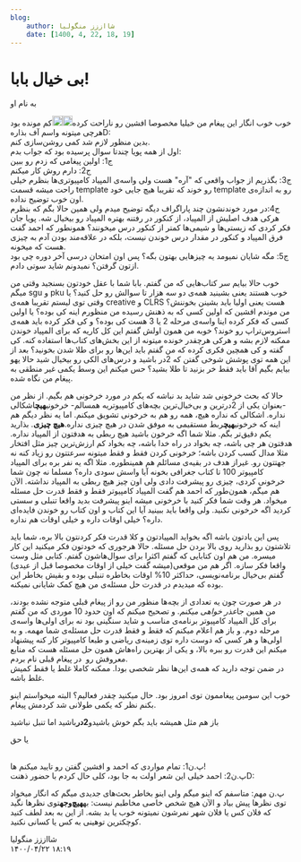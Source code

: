 ```yaml
---
blog:
    author: شااززز منگولیا
    date: [1400, 4, 22, 18, 19]
---
```

# بی خیال بابا!

<div class="cnt">
به نام او<p></p>
<p>خوب خوب انگار این پیغام من خیلیا مخصوصا افشین رو ناراحت کرده<img height="18" src="http://blogfa.com/images/smileys/05.gif" width="18"/><img height="18" src="http://blogfa.com/images/smileys/05.gif" width="18"/>کم مونده بود هرچی میتونه واسم آف بذارهD:<br/>بدین منظور لازم شد کمی روشن‌سازی کنم.<br/>اول از همه پویا چندتا سوال پرسیده بود که جواب بدم:<br/>ج1: اولین پیغامی که زدم رو ببین<br/>ج2: دارم روش کار میکنم<br/>ج3: بگذریم از جواب واقعی که "آره" هست ولی واسه‌ی المپیاد کامپیوتری‌ها بنظرم خیلی راحت میشه قسمت template رو خوند که تقریبا هیچ جایی خود template رو به اندازه‌ی اون خوب توضیح نداده.<br/>ج4:در مورد خوندنشون چند پاراگراف دیگه توضیح میدم ولی همین حالا بگم که بنظرم هرکی هدف اصلیش از المپیاد، از کنکور در رفتنه بهتره المپیاد رو بیخیال شه. پویا جان فکر کردی که زیستی‌ها و شیمی‌ها کمتر از کنکور درس میخونند؟ همونطور که احمد گفت فرق المپیاد و کنکور در مقدار درس خوندن نیست، بلکه در علاقه‌مند بودن آدم به چیزی هست که میخونه.<br/>ج5: مگه شایان نمیومد یه چیز‌هایی بهتون بگه؟ پس اون امتحان درسی آخر دوره چی بود ازتون گرفتن؟ نمیدونم شاید سوتی دادم.</p>
<p>خوب حالا بیایم سر کتاب‌هایی که من گفتم. بابا شما با عقل خودتون بسنجید وقتی من میگم sgu و pku خوب هستند یعنی بشینید همه‌ی دو سه هزار تا سوالش رو حل کنید؟ یا وقتی توی لیستم تقریبا همه‌ی creative و CLRS هست یعنی اولیا باید بشینن بخوننش؟ من موندم افشین که اولین کسی که به ذهنش رسیده من منظورم اینه کی بوده؟ یا اولین کسی که فکر کرده اینا واسه‌ی مرحله 2 یا 3 هست کی بوده؟ و کی فکر کرده باید همه‌ی استروس‌تراپ رو خوند؟ خوبه من همون اولش گفتم این کل کاریه که برای المپیاد خوندن ممکنه لازم بشه و هرکی هرچقدر خونده میتونه از این بخش‌های کتاب‌ها استفاده کنه. کی گفته و کی همچین فکری کرده که من گفتم باید این‌ها رو برای طلا شدن بخونید؟ بعد از این همه توی پوشش شوخی گفتن که 2در باشید و درس‌های الکی رو بیخیال شید حالا یهو بیایم بگیم آقا باید فقط خر بزنید تا طلا بشید؟ حس میکنم این وسط یکمی غیر منطقی به پیغام من نگاه شده.</p>
<p>حالا که بحث خرخونی شد شاید بد نباشه که یکم در مورد خرخونی هم بگیم. از نظر من -بعنوان یکی از 2درترین و بی‌خیال‌ترین بچه‌های کامپیوتریه همسالم- خرخونی<strong>هیچ</strong>اشکالی نداره. اشکالی که نداره هیچ، همه رو هم به خرخونی تشویق میکنم. اما یه نظر دیگم هم اینه که خرخونی<strong>هیچ</strong>ربط مستقیمی به موفق شدن در هیچ چیزی نداره.<strong>هیچ چیزی</strong>. بذارید یکم دقیق‌تر بگم. مثلا شما اگه خرخون باشید هیچ ربطی به هدفتون از المپیاد نداره. هدفتون هر چی باشه، چه بخواد در راه خدا باشه، چه بخواد کم ارزش‌ترین چیز مثل افتخار مثلا مدال کسب کردن باشه؛ خرخونی کردن فقط و فقط میتونه سرعتتون رو زیاد کنه نه جهتتون رو. غیراز هدف در بقیه‌ی مسائلم هم همینطوره. مثلا اگه یه نفر بره برای المپیاد کامپیوتر 100 تا کتاب جغرافی بخونه آیا واسش سودی داره؟ مسلما نه چون شما خرخونی کردی، چیزی رو پیشرفت دادی ولی اون چیز هیچ ربطی به المپیاد نداشته. الآن هم میگم، همون‌طور که احمد هم گفت المپیاد کامپیوتر فقط و فقط قدرت حل مسئله میخواد. هر وقت شما فکر کنید با خرخونی میشه اینو پیشرفت بدید واقعا تنبلی و سستی کردید اگه خرخونی نکنید. ولی واقعا باید ببینید آیا این کتاب و اون کتاب رو خوندن فایده‌ای داره؟ خیلی اوقات داره و خیلی اوقات هم نداره.</p>
<p>پس این یادتون باشه اگه بخواید المپیادتون و کلا قدرت فکر کردنتون بالا بره، شما باید تلاشتون رو بذارید روی بالا بردن حل مسئله. حالا هرجوری که خودتون فکر میکنید این کار میسره. من هم اون کتابایی که گفتم اکثرا برای سوال‌هاشون گفتم. کتابی مثل وست واقعا فکر سازه. اگر هم من موقعی(میشه گفت خیلی از اوقات مخصوصا قبل از عیدی) گفتم بی‌خیال برنامه‌نویسی، حداکثر 10% اوقات بخاطره تنبلی بوده و بقیش بخاطر این بوده که میدیدم در قدرت حل مسئله‌ی من هیچ کمک شایانی نمیکنه.</p>
<p>در هر صورت چون یه تعدادی از بچه‌ها منظور من رو از پیغام قبلی متوجه نشده بودند، من همین جا<em>عذر خواهی میکنم</em>. و تصحیح میکنم که اون حدود 10 موردی که من گفتم برای کل المپیاد کامپیوتر برنامه‌ی مناسب و شاید سنگینی بود نه برای اولی‌ها واسه‌ی مرحله دوم. و باز هم اعلام میکنم که فقط و فقط قدرت حل مسئله‌ی شما مهمه. و به اولی‌ها و هر کسی که دوست داره توی زمینه‌ی ریاضی و طبعا کامپیوتر کار کنه پیشنهاد میکنم این قدرت رو ببره بالا، و یکی از بهترین راه‌هاش همون حل مسئله هست که منابع معروفش رو  در پیغام قبلی نام بردم.<br/>در ضمن توجه دارید که همه‌ی این‌ها نظر شخصی بودا. ممکنه کاملا غلط یا فقط کمیش غلط باشه.</p>
<p>خوب این سومین پیغاممون توی امروز بود. حال میکنید چقدر فعالیم؟ البته میخواستم اینو بکنم نظر که یکمی طولانی شد کردمش پیغام.</p>
<p>باز هم مثل همیشه باید بگم خوش باشیدو<strong>2در</strong>باشید اما تنبل نباشید</p>
<p>یا حق</p>
<p><br/>پ.ن1: تمام مواردی که احمد و افشین گفتن رو تایید میکنم ها!<br/>پ.ن2: احمد خیلی این شعر اولت به جا بود، کلی حال کردم با حضور ذهنتD:</p>
<p>پ.ن مهم: متاسفم که اینو میگم ولی اینو بخاطر بحث‌های جدیدی میگم که انگار میخواد توی نظرها پیش بیاد و الآن هیچ شخص خاصی مخاطبم نیست: به<strong>هیچ‌وجه</strong>توی نظر‌ها نگید که فلان کس یا فلان شهر نمرشون نمیتونه خوب یا بد بشه. از این به بعد لطف کنید کوچکترین توهینی به کس یا کسانی نکنید.</p>
</div>

<div class="blog-info">
    <div class="blog-author">شااززز منگولیا</div>
    <div class="blog-date">۱۴۰۰/۰۴/۲۲ ۱۸:۱۹</div>
</div>

